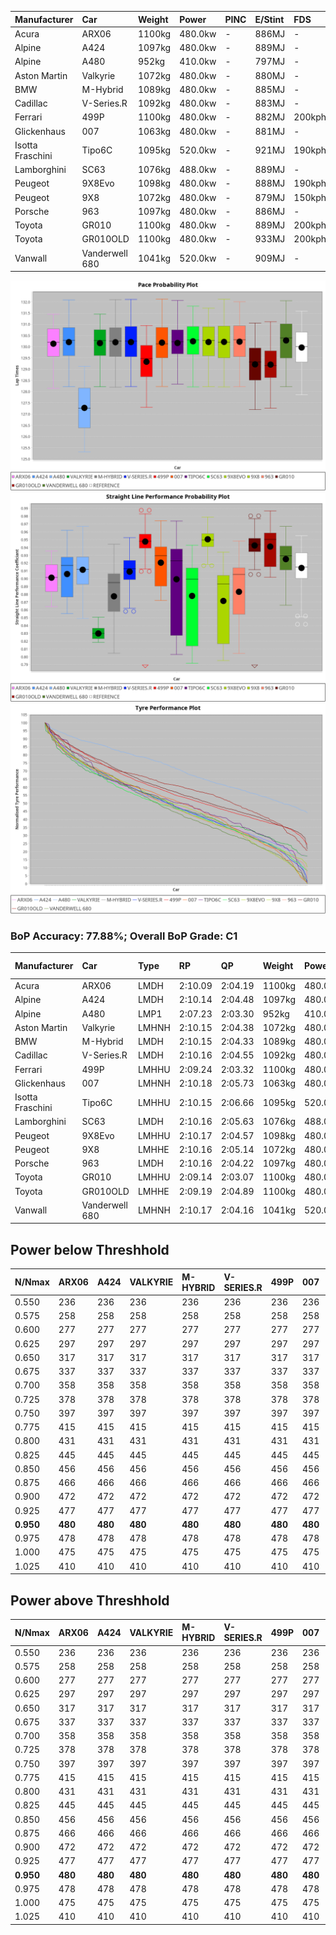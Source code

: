 | Manufacturer     | Car            | Weight | Power   | PINC    | E/Stint | FDS     |
|:-|:-|:-|:-|:-|:-|:-|
| Acura            | ARX06          | 1100kg | 480.0kw |    -    | 886MJ   |    -    |
| Alpine           | A424           | 1097kg | 480.0kw |    -    | 889MJ   |    -    |
| Alpine           | A480           | 952kg  | 410.0kw |    -    | 797MJ   |    -    |
| Aston Martin     | Valkyrie       | 1072kg | 480.0kw |    -    | 880MJ   |    -    |
| BMW              | M-Hybrid       | 1089kg | 480.0kw |    -    | 885MJ   |    -    |
| Cadillac         | V-Series.R     | 1092kg | 480.0kw |    -    | 883MJ   |    -    |
| Ferrari          | 499P           | 1100kg | 480.0kw |    -    | 882MJ   | 200kph  |
| Glickenhaus      | 007            | 1063kg | 480.0kw |    -    | 881MJ   |    -    |
| Isotta Fraschini | Tipo6C         | 1095kg | 520.0kw |    -    | 921MJ   | 190kph  |
| Lamborghini      | SC63           | 1076kg | 488.0kw |    -    | 889MJ   |    -    |
| Peugeot          | 9X8Evo         | 1098kg | 480.0kw |    -    | 888MJ   | 190kph  |
| Peugeot          | 9X8            | 1072kg | 480.0kw |    -    | 879MJ   | 150kph  |
| Porsche          | 963            | 1097kg | 480.0kw |    -    | 886MJ   |    -    |
| Toyota           | GR010          | 1100kg | 480.0kw |    -    | 889MJ   | 200kph  |
| Toyota           | GR010OLD       | 1100kg | 480.0kw |    -    | 933MJ   | 200kph  |
| Vanwall          | Vanderwell 680 | 1041kg | 520.0kw |    -    | 909MJ   |    -    |

![PACECHART](./IMG/AUTO.png)
![STRAIGHTLINEPERFORMANCECHART](./IMG/AUTO_sp.png)
![TYREPERFORMANCECHART](./IMG/AUTO_tw.png)

### BoP Accuracy: 77.88%; Overall BoP Grade: C1
| Manufacturer     | Car            | Type  | RP      | QP      | Weight | Power¹  | Threshhold | PINC    | Power²   | E/Stint | AVG Vmax  | FDS     | RDLC | L/Stint | BOP-Grade | Model Accuracy | Model Points | Match% | SimDiff |
|:-|:-|:-|:-|:-|:-|:-|:-|:-|:-|:-|:-|:-|:-|:-|:-|:-|:-|:-|:-|
| Acura            | ARX06          | LMDH  | 2:10.09 | 2:04.19 | 1100kg | 480.0kw | 0.0kph     |    -    | 480.00kw |  886MJ  | 287.59kph |    -    | 0.97 | 25      | +B1       | 100.00%        | 996          | 88.49% | #       |
| Alpine           | A424           | LMDH  | 2:10.14 | 2:04.48 | 1097kg | 480.0kw | 0.0kph     |    -    | 480.00kw |  889MJ  | 288.48kph |    -    | 0.97 | 25      | +B1       | 99.58%         | 1429         | 86.06% | #       |
| Alpine           | A480           | LMP1  | 2:07.23 | 2:03.30 |  952kg | 410.0kw | 0.0kph     |    -    | 410.00kw |  797MJ  | 290.28kph |    -    | 0.98 | 23      | -Ω2       | 94.94%         | 1689         | -5.88% | -0.03   |
| Aston Martin     | Valkyrie       | LMHNH | 2:10.15 | 2:04.38 | 1072kg | 480.0kw | 0.0kph     |    -    | 480.00kw |  880MJ  | 277.24kph |    -    | 1.02 | 25      | +D1       | 100.00%        | 247          | 69.16% | #       |
| BMW              | M-Hybrid       | LMDH  | 2:10.15 | 2:04.33 | 1089kg | 480.0kw | 0.0kph     |    -    | 480.00kw |  885MJ  | 284.27kph |    -    | 0.99 | 25      | +A2       | 99.97%         | 2912         | 94.43% | #       |
| Cadillac         | V-Series.R     | LMDH  | 2:10.16 | 2:04.55 | 1092kg | 480.0kw | 0.0kph     |    -    | 480.00kw |  883MJ  | 287.64kph |    -    | 0.98 | 25      | +B2       | 99.49%         | 5225         | 81.02% | #       |
| Ferrari          | 499P           | LMHHU | 2:09.24 | 2:03.32 | 1100kg | 480.0kw | 0.0kph     |    -    | 480.00kw |  882MJ  | 293.76kph | 200kph  | 1.00 | 25      | -C1       | 100.00%        | 5378         | 75.11% | #       |
| Glickenhaus      | 007            | LMHNH | 2:10.18 | 2:05.73 | 1063kg | 480.0kw | 0.0kph     |    -    | 480.00kw |  881MJ  | 292.45kph |    -    | 0.93 | 25      | +B2       | 93.90%         | 2170         | 82.16% | +1.28   |
| Isotta Fraschini | Tipo6C         | LMHHU | 2:10.15 | 2:06.66 | 1095kg | 520.0kw | 0.0kph     |    -    | 520.00kw |  921MJ  | 291.70kph | 190kph  | 1.03 | 25      | +D1       | 100.00%        | 132          | 67.29% | +1.62   |
| Lamborghini      | SC63           | LMDH  | 2:10.16 | 2:05.63 | 1076kg | 488.0kw | 0.0kph     |    -    | 488.00kw |  889MJ  | 285.83kph |    -    | 1.03 | 25      | +A2       | 100.00%        | 784          | 90.60% | +1.97   |
| Peugeot          | 9X8Evo         | LMHHU | 2:10.17 | 2:04.57 | 1098kg | 480.0kw | 0.0kph     |    -    | 480.00kw |  888MJ  | 295.08kph | 190kph  | 0.96 | 25      | +B1       | 100.00%        | 1459         | 86.56% | #       |
| Peugeot          | 9X8            | LMHHE | 2:10.16 | 2:05.14 | 1072kg | 480.0kw | 0.0kph     |    -    | 480.00kw |  879MJ  | 284.12kph | 150kph  | 1.01 | 25      | +B2       | 99.18%         | 4817         | 83.04% | +0.66   |
| Porsche          | 963            | LMDH  | 2:10.16 | 2:04.22 | 1097kg | 480.0kw | 0.0kph     |    -    | 480.00kw |  886MJ  | 284.82kph |    -    | 0.98 | 25      | ~A1       | 99.92%         | 14207        | 96.87% | #       |
| Toyota           | GR010          | LMHHU | 2:09.14 | 2:03.07 | 1100kg | 480.0kw | 0.0kph     |    -    | 480.00kw |  889MJ  | 292.20kph | 200kph  | 1.00 | 25      | -C1       | 99.86%         | 4280         | 75.16% | #       |
| Toyota           | GR010OLD       | LMHHE | 2:09.19 | 2:04.89 | 1100kg | 480.0kw | 0.0kph     |    -    | 480.00kw |  933MJ  | 293.87kph | 200kph  | 1.00 | 25      | -C1       | 99.46%         | 925          | 77.76% | +1.20   |
| Vanwall          | Vanderwell 680 | LMHNH | 2:10.17 | 2:04.16 | 1041kg | 520.0kw | 0.0kph     |    -    | 520.00kw |  909MJ  | 298.52kph |    -    | 1.00 | 25      | ~A1       | 95.82%         | 642          | 98.33% | +0.18   |

## Power below Threshhold
| N/Nmax    | ARX06   | A424    | VALKYRIE | M-HYBRID | V-SERIES.R | 499P    | 007     | TIPO6C  | SC63    | 9X8EVO  | 9X8     | 963     | GR010   | GR010OLD | VANDERWELL 680 | ​     | RPM      | A480    |
|:-|:-|:-|:-|:-|:-|:-|:-|:-|:-|:-|:-|:-|:-|:-|:-|:-|:-|:-|
|  0.550    |  236    |  236    |  236     |  236     |  236       |  236    |  236    |  256    |  240    |  236    |  236    |  236    |  236    |  236     |  256           |  ​    |   --     |   -     |
|  0.575    |  258    |  258    |  258     |  258     |  258       |  258    |  258    |  279    |  262    |  258    |  258    |  258    |  258    |  258     |  279           |  ​    |   --     |   -     |
|  0.600    |  277    |  277    |  277     |  277     |  277       |  277    |  277    |  300    |  282    |  277    |  277    |  277    |  277    |  277     |  300           |  ​    |   --     |   -     |
|  0.625    |  297    |  297    |  297     |  297     |  297       |  297    |  297    |  322    |  302    |  297    |  297    |  297    |  297    |  297     |  322           |  ​    |   --     |   -     |
|  0.650    |  317    |  317    |  317     |  317     |  317       |  317    |  317    |  343    |  322    |  317    |  317    |  317    |  317    |  317     |  343           |  ​    |   --     |   -     |
|  0.675    |  337    |  337    |  337     |  337     |  337       |  337    |  337    |  365    |  343    |  337    |  337    |  337    |  337    |  337     |  365           |  ​    |   --     |   -     |
|  0.700    |  358    |  358    |  358     |  358     |  358       |  358    |  358    |  387    |  364    |  358    |  358    |  358    |  358    |  358     |  387           |  ​    |   --     |   -     |
|  0.725    |  378    |  378    |  378     |  378     |  378       |  378    |  378    |  409    |  384    |  378    |  378    |  378    |  378    |  378     |  409           |  ​    |   --     |   -     |
|  0.750    |  397    |  397    |  397     |  397     |  397       |  397    |  397    |  430    |  403    |  397    |  397    |  397    |  397    |  397     |  430           |  ​    |   --     |   -     |
|  0.775    |  415    |  415    |  415     |  415     |  415       |  415    |  415    |  449    |  422    |  415    |  415    |  415    |  415    |  415     |  449           |  ​    |  5000    |  241    |
|  0.800    |  431    |  431    |  431     |  431     |  431       |  431    |  431    |  467    |  438    |  431    |  431    |  431    |  431    |  431     |  467           |  ​    |  5500    |  284    |
|  0.825    |  445    |  445    |  445     |  445     |  445       |  445    |  445    |  482    |  453    |  445    |  445    |  445    |  445    |  445     |  482           |  ​    |  6000    |  318    |
|  0.850    |  456    |  456    |  456     |  456     |  456       |  456    |  456    |  494    |  464    |  456    |  456    |  456    |  456    |  456     |  494           |  ​    |  6500    |  359    |
|  0.875    |  466    |  466    |  466     |  466     |  466       |  466    |  466    |  505    |  474    |  466    |  466    |  466    |  466    |  466     |  505           |  ​    |  7000    |  401    |
|  0.900    |  472    |  472    |  472     |  472     |  472       |  472    |  472    |  512    |  480    |  472    |  472    |  472    |  472    |  472     |  512           |  ​    |  7500    |  411    |
|  0.925    |  477    |  477    |  477     |  477     |  477       |  477    |  477    |  517    |  485    |  477    |  477    |  477    |  477    |  477     |  517           |  ​    |  8000    |  407    |
| **0.950** | **480** | **480** | **480**  | **480**  | **480**    | **480** | **480** | **520** | **488** | **480** | **480** | **480** | **480** | **480**  | **520**        | **​** | **8500** | **410** |
|  0.975    |  478    |  478    |  478     |  478     |  478       |  478    |  478    |  518    |  486    |  478    |  478    |  478    |  478    |  478     |  518           |  ​    |  9000    |  205    |
|  1.000    |  475    |  475    |  475     |  475     |  475       |  475    |  475    |  514    |  483    |  475    |  475    |  475    |  475    |  475     |  514           |  ​    |   --     |   -     |
|  1.025    |  410    |  410    |  410     |  410     |  410       |  410    |  410    |  444    |  417    |  410    |  410    |  410    |  410    |  410     |  444           |  ​    |   --     |   -     |

## Power above Threshhold
| N/Nmax    | ARX06   | A424    | VALKYRIE | M-HYBRID | V-SERIES.R | 499P    | 007     | TIPO6C  | SC63    | 9X8EVO  | 9X8     | 963     | GR010   | GR010OLD | VANDERWELL 680 | ​     | RPM      | A480    |
|:-|:-|:-|:-|:-|:-|:-|:-|:-|:-|:-|:-|:-|:-|:-|:-|:-|:-|:-|
|  0.550    |  236    |  236    |  236     |  236     |  236       |  236    |  236    |  256    |  240    |  236    |  236    |  236    |  236    |  236     |  256           |  ​    |   --     |   -     |
|  0.575    |  258    |  258    |  258     |  258     |  258       |  258    |  258    |  279    |  262    |  258    |  258    |  258    |  258    |  258     |  279           |  ​    |   --     |   -     |
|  0.600    |  277    |  277    |  277     |  277     |  277       |  277    |  277    |  300    |  282    |  277    |  277    |  277    |  277    |  277     |  300           |  ​    |   --     |   -     |
|  0.625    |  297    |  297    |  297     |  297     |  297       |  297    |  297    |  322    |  302    |  297    |  297    |  297    |  297    |  297     |  322           |  ​    |   --     |   -     |
|  0.650    |  317    |  317    |  317     |  317     |  317       |  317    |  317    |  343    |  322    |  317    |  317    |  317    |  317    |  317     |  343           |  ​    |   --     |   -     |
|  0.675    |  337    |  337    |  337     |  337     |  337       |  337    |  337    |  365    |  343    |  337    |  337    |  337    |  337    |  337     |  365           |  ​    |   --     |   -     |
|  0.700    |  358    |  358    |  358     |  358     |  358       |  358    |  358    |  387    |  364    |  358    |  358    |  358    |  358    |  358     |  387           |  ​    |   --     |   -     |
|  0.725    |  378    |  378    |  378     |  378     |  378       |  378    |  378    |  409    |  384    |  378    |  378    |  378    |  378    |  378     |  409           |  ​    |   --     |   -     |
|  0.750    |  397    |  397    |  397     |  397     |  397       |  397    |  397    |  430    |  403    |  397    |  397    |  397    |  397    |  397     |  430           |  ​    |   --     |   -     |
|  0.775    |  415    |  415    |  415     |  415     |  415       |  415    |  415    |  449    |  422    |  415    |  415    |  415    |  415    |  415     |  449           |  ​    |  5000    |  241    |
|  0.800    |  431    |  431    |  431     |  431     |  431       |  431    |  431    |  467    |  438    |  431    |  431    |  431    |  431    |  431     |  467           |  ​    |  5500    |  284    |
|  0.825    |  445    |  445    |  445     |  445     |  445       |  445    |  445    |  482    |  453    |  445    |  445    |  445    |  445    |  445     |  482           |  ​    |  6000    |  318    |
|  0.850    |  456    |  456    |  456     |  456     |  456       |  456    |  456    |  494    |  464    |  456    |  456    |  456    |  456    |  456     |  494           |  ​    |  6500    |  359    |
|  0.875    |  466    |  466    |  466     |  466     |  466       |  466    |  466    |  505    |  474    |  466    |  466    |  466    |  466    |  466     |  505           |  ​    |  7000    |  401    |
|  0.900    |  472    |  472    |  472     |  472     |  472       |  472    |  472    |  512    |  480    |  472    |  472    |  472    |  472    |  472     |  512           |  ​    |  7500    |  411    |
|  0.925    |  477    |  477    |  477     |  477     |  477       |  477    |  477    |  517    |  485    |  477    |  477    |  477    |  477    |  477     |  517           |  ​    |  8000    |  407    |
| **0.950** | **480** | **480** | **480**  | **480**  | **480**    | **480** | **480** | **520** | **488** | **480** | **480** | **480** | **480** | **480**  | **520**        | **​** | **8500** | **410** |
|  0.975    |  478    |  478    |  478     |  478     |  478       |  478    |  478    |  518    |  486    |  478    |  478    |  478    |  478    |  478     |  518           |  ​    |  9000    |  205    |
|  1.000    |  475    |  475    |  475     |  475     |  475       |  475    |  475    |  514    |  483    |  475    |  475    |  475    |  475    |  475     |  514           |  ​    |   --     |   -     |
|  1.025    |  410    |  410    |  410     |  410     |  410       |  410    |  410    |  444    |  417    |  410    |  410    |  410    |  410    |  410     |  444           |  ​    |   --     |   -     |
